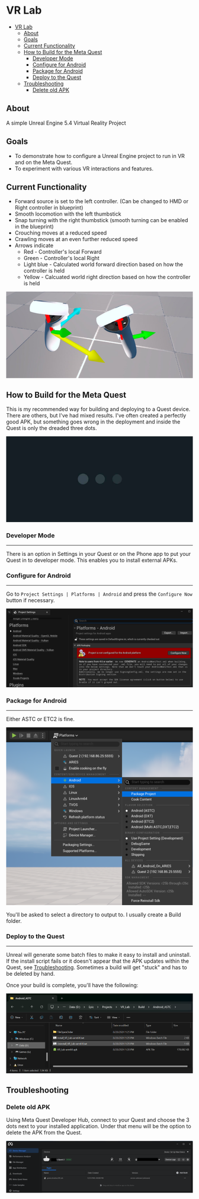 # VR Lab

- [VR Lab](#vr-lab)
  - [About](#about)
  - [Goals](#goals)
  - [Current Functionality](#current-functionality)
  - [How to Build for the Meta Quest](#how-to-build-for-the-meta-quest)
    - [Developer Mode](#developer-mode)
    - [Configure for Android](#configure-for-android)
    - [Package for Android](#package-for-android)
    - [Deploy to the Quest](#deploy-to-the-quest)
  - [Troubleshooting](#troubleshooting)
    - [Delete old APK](#delete-old-apk)

## About

A simple Unreal Engine 5.4 Virtual Reality Project

## Goals

- To demonstrate how to configure a Unreal Engine project to run in VR and on the Meta Quest.
- To experiment with various VR interactions and features.

## Current Functionality

- Forward source is set to the left controller.  (Can be changed to HMD or Right controller in blueprint)
- Smooth locomotion with the left thumbstick
- Snap turning with the right thumbstick (smooth turning can be enabled in the blueprint)
- Crouching moves at a reduced speed
- Crawling moves at an even further reduced speed
- Arrows indicate
  - Red - Controller's local Forward
  - Green - Controller's local Right
  - Light blue - Calculated world forward direction based on how the controller is held
  - Yellow - Calcuated world right direction based on how the controller is held 

![screenshot](images/screenshot.png)

## How to Build for the Meta Quest

This is my recommended way for building and deploying to a Quest device.  There are others, but I've had mixed results.  I've often created a perfectly good APK, but something goes wrong in the deployment and inside the Quest is only the dreaded three dots.

![Three Blinking Dots](images/3dots.png)

### Developer Mode

---

There is an option in Settings in your Quest or on the Phone app to put your Quest in to developer mode.  This enables you to install external APKs.

### Configure for Android

---

Go to `Project Settings | Platforms | Android` and press the `Configure Now` button if necessary.

![Configure Now Button](images/configure_android.png)

### Package for Android

---

Either ASTC or ETC2 is fine.

![Package the APK](images/package_project.png)

You'll be asked to select a directory to output to.  I usually create a Build folder.

### Deploy to the Quest

---

Unreal will generate some batch files to make it easy to install and uninstall.  If the install script fails or it doesn't appear that the APK updates within the Quest, see [Troubleshooting](#troubleshooting).  Sometimes a build will get "stuck" and has to be deleted by hand.

Once your build is complete, you'll have the following:

![List of Batch Files](images/batch_files.png)

## Troubleshooting

### Delete old APK

Using Meta Quest Developer Hub, connect to your Quest and choose the 3 dots next to your installed application.  Under that menu will be the option to delete the APK from the Quest.

![MQDH List of Apps](images/MDQH.png)
